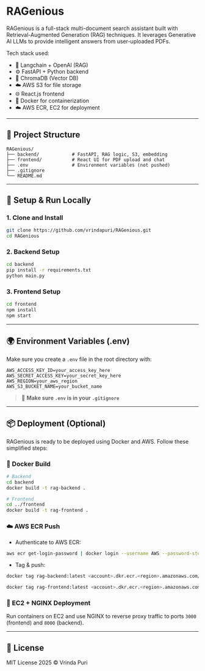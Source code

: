 # RAGenious

RAGenious is a full-stack multi-document search assistant built with Retrieval-Augmented Generation (RAG) techniques. It leverages Generative AI LLMs to provide intelligent answers from user-uploaded PDFs.

Tech stack used:

* 🧠 Langchain + OpenAI (RAG)
* ⚙️ FastAPI + Python backend
* 🧠 ChromaDB (Vector DB)
* ☁️ AWS S3 for file storage
* 🌐 React.js frontend
* 🐳 Docker for containerization
* ☁️ AWS ECR, EC2 for deployment

---

## 🔧 Project Structure

```
RAGenious/
├── backend/            # FastAPI, RAG logic, S3, embedding
├── frontend/           # React UI for PDF upload and chat
├── .env                # Environment variables (not pushed)
├── .gitignore
└── README.md
```

---

## 🚀 Setup & Run Locally

### 1. Clone and Install

```bash
git clone https://github.com/vrindapuri/RAGenious.git
cd RAGenious
```

### 2. Backend Setup

```bash
cd backend
pip install -r requirements.txt
python main.py
```

### 3. Frontend Setup

```bash
cd frontend
npm install
npm start
```

---

## 🌍 Environment Variables (.env)

Make sure you create a `.env` file in the root directory with:

```dotenv
AWS_ACCESS_KEY_ID=your_access_key_here
AWS_SECRET_ACCESS_KEY=your_secret_key_here
AWS_REGION=your_aws_region
AWS_S3_BUCKET_NAME=your_bucket_name
```

> 🔐 **Make sure `.env` is in your `.gitignore`**

---

## 📦 Deployment (Optional)

RAGenious is ready to be deployed using Docker and AWS. Follow these simplified steps:

### 🔨 Docker Build

```bash
# Backend
cd backend
docker build -t rag-backend .

# Frontend
cd ../frontend
docker build -t rag-frontend .
```

### ☁️ AWS ECR Push

* Authenticate to AWS ECR:

```bash
aws ecr get-login-password | docker login --username AWS --password-stdin <your-aws-account>.dkr.ecr.<region>.amazonaws.com
```

* Tag & push:

```bash
docker tag rag-backend:latest <account>.dkr.ecr.<region>.amazonaws.com/rag-backend

docker tag rag-frontend:latest <account>.dkr.ecr.<region>.amazonaws.com/rag-frontend
```

### 🚀 EC2 + NGINX Deployment

Run containers on EC2 and use NGINX to reverse proxy traffic to ports `3000` (frontend) and `8000` (backend).


---

## 📄 License

MIT License 2025 © Vrinda Puri

